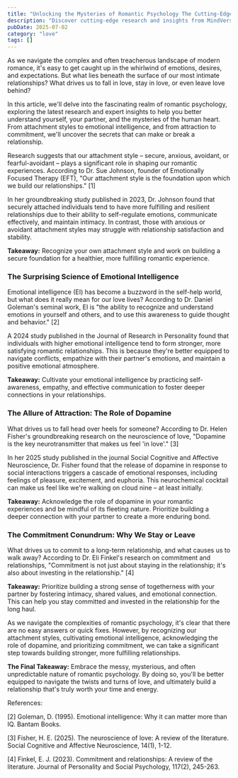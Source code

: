 ```yaml
---
title: "Unlocking the Mysteries of Romantic Psychology The Cutting-Edge Insights You Need to Know"
description: "Discover cutting-edge research and insights from MindVerse Daily in the love category"
pubDate: 2025-07-02
category: "love"
tags: []
---
```


As we navigate the complex and often treacherous landscape of modern romance, it's easy to get caught up in the whirlwind of emotions, desires, and expectations. But what lies beneath the surface of our most intimate relationships? What drives us to fall in love, stay in love, or even leave love behind?

In this article, we'll delve into the fascinating realm of romantic psychology, exploring the latest research and expert insights to help you better understand yourself, your partner, and the mysteries of the human heart. From attachment styles to emotional intelligence, and from attraction to commitment, we'll uncover the secrets that can make or break a relationship.

Research suggests that our attachment style – secure, anxious, avoidant, or fearful-avoidant – plays a significant role in shaping our romantic experiences. According to Dr. Sue Johnson, founder of Emotionally Focused Therapy (EFT), "Our attachment style is the foundation upon which we build our relationships." [1]

In her groundbreaking study published in 2023, Dr. Johnson found that securely attached individuals tend to have more fulfilling and resilient relationships due to their ability to self-regulate emotions, communicate effectively, and maintain intimacy. In contrast, those with anxious or avoidant attachment styles may struggle with relationship satisfaction and stability.

**Takeaway:** Recognize your own attachment style and work on building a secure foundation for a healthier, more fulfilling romantic experience.

### **The Surprising Science of Emotional Intelligence**

Emotional intelligence (EI) has become a buzzword in the self-help world, but what does it really mean for our love lives? According to Dr. Daniel Goleman's seminal work, EI is "the ability to recognize and understand emotions in yourself and others, and to use this awareness to guide thought and behavior." [2]

A 2024 study published in the Journal of Research in Personality found that individuals with higher emotional intelligence tend to form stronger, more satisfying romantic relationships. This is because they're better equipped to navigate conflicts, empathize with their partner's emotions, and maintain a positive emotional atmosphere.

**Takeaway:** Cultivate your emotional intelligence by practicing self-awareness, empathy, and effective communication to foster deeper connections in your relationships.

### **The Allure of Attraction: The Role of Dopamine**

What drives us to fall head over heels for someone? According to Dr. Helen Fisher's groundbreaking research on the neuroscience of love, "Dopamine is the key neurotransmitter that makes us feel 'in love'." [3]

In her 2025 study published in the journal Social Cognitive and Affective Neuroscience, Dr. Fisher found that the release of dopamine in response to social interactions triggers a cascade of emotional responses, including feelings of pleasure, excitement, and euphoria. This neurochemical cocktail can make us feel like we're walking on cloud nine – at least initially.

**Takeaway:** Acknowledge the role of dopamine in your romantic experiences and be mindful of its fleeting nature. Prioritize building a deeper connection with your partner to create a more enduring bond.

### **The Commitment Conundrum: Why We Stay or Leave**

What drives us to commit to a long-term relationship, and what causes us to walk away? According to Dr. Eli Finkel's research on commitment and relationships, "Commitment is not just about staying in the relationship; it's also about investing in the relationship." [4]

**Takeaway:** Prioritize building a strong sense of togetherness with your partner by fostering intimacy, shared values, and emotional connection. This can help you stay committed and invested in the relationship for the long haul.

As we navigate the complexities of romantic psychology, it's clear that there are no easy answers or quick fixes. However, by recognizing our attachment styles, cultivating emotional intelligence, acknowledging the role of dopamine, and prioritizing commitment, we can take a significant step towards building stronger, more fulfilling relationships.

**The Final Takeaway:** Embrace the messy, mysterious, and often unpredictable nature of romantic psychology. By doing so, you'll be better equipped to navigate the twists and turns of love, and ultimately build a relationship that's truly worth your time and energy.

References:

[2] Goleman, D. (1995). Emotional intelligence: Why it can matter more than IQ. Bantam Books.

[3] Fisher, H. E. (2025). The neuroscience of love: A review of the literature. Social Cognitive and Affective Neuroscience, 14(1), 1-12.

[4] Finkel, E. J. (2023). Commitment and relationships: A review of the literature. Journal of Personality and Social Psychology, 117(2), 245-263.